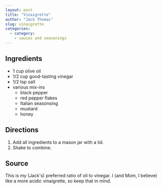 ```yaml
---
layout: post
title: "Vinaigrette"
author: "Jack Thomas"
slug: vinaigrette
categories:
  - category:
    - sauces and seasonings
---
```


## Ingredients

- 1 cup olive oil
- 1/2 cup good-tasting vinegar
- 1/2 tsp salt
- various mix-ins
  - black pepper
  - red pepper flakes
  - Italian seasonsing
  - mustard
  - honey

## Directions

1. Add all ingredients to a mason jar with a lid.
2. Shake to combine.

## Source

This is my (Jack's) preferred ratio of oli to vinegar. I (and Mom, I believe) like a more acidic vinaigrette, so keep that in mind.
